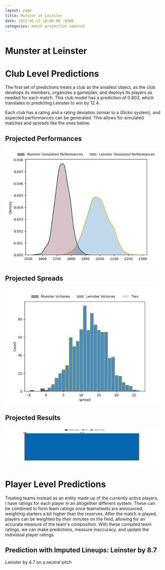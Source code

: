 ```yaml
---  
layout: page  
title: Munster at Leinster  
date: 2023-05-13 18:00:00 -0500  
categories: match projection imputed  
---
```

# Munster at Leinster

# Club Level Predictions


The first set of predictions treats a club as the smallest object, as the club develops its members, organizes a gameplan, and deploys its players as needed for each match. This club model has a prediction of 0.803, which translates to predicting Leinster to win by 12.4.

Each club has a rating and a rating deviation (simiar to a Glicko system), and expected performances can be generated. This allows for simulated matches and spreads like the ones below.
## Projected Performances


![Projected Performances](plots/performances_2023-05-13-Leinster-Munster.png)
## Projected Spreads


![Projected Spreads](plots/spreads_2023-05-13-Leinster-Munster.png)
## Projected Results


![Projected Results](plots/resultbar_2023-05-13-Leinster-Munster.png)
# Player Level Predictions


Treating teams instead as an entity made up of the currently active players, I have ratings for each player in an altogether different system. These can be combined to form team ratings once teamsheets are announced, weighting starters a bit higher than the reserves. After the match is played, players can be weighted by their minutes on the field, allowing for an accurate measure of the team's composition. With these compiled team ratings, we can make predictions, measure inaccuracy, and update the individual player ratings.
## Prediction with Imputed Lineups: Leinster by 8.7


Leinster by 4.7 on a neutral pitch

